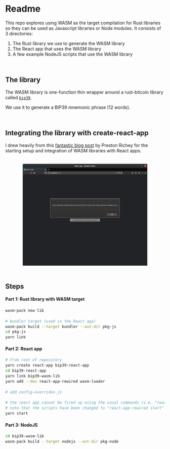 # Readme

This repo explores using WASM as the target compilation for Rust libraries so they can be used as Javascript libraries or Node modules. It consists of 3 directories:

1. The Rust library we use to generate the WASM library
2. The React app that uses the WASM library
3. A few example NodeJS scripts that use the WASM library

<br />

## The library
The WASM library is one-function thin wrapper around a rust-bitcoin library called [`bip39`](https://github.com/rust-bitcoin/rust-bip39).

We use it to generate a BIP39 mnemonic phrase (12 words).

<br />

## Integrating the library with create-react-app
I drew heavily from this [fantastic blog post](https://prestonrichey.com/blog/react-rust-wasm/) by Preston Richey for the starting setup and integration of WASM libraries with React apps.

<br />
<div align="center">
  <img src="./figure1.png" width="400">
</div>
<br />

## Steps

#### Part 1: Rust library with WASM target

```sh
wasm-pack new lib

# bundler target (used in the React app)
wasm-pack build --target bundler --out-dir pkg-js
cd pkg-js
yarn link
```

#### Part 2: React app

```sh
# from root of repository
yarn create react-app bip39-react-app
cd bip39-react-app
yarn link bip39-wasm-lib
yarn add --dev react-app-rewired wasm-loader

# add config-overrides.js

# the react app cannot be fired up using the usual commands (i.e. "react-scripts start", etc.)
# note that the scripts have been changed to "react-app-rewired start"
yarn start
```

#### Part 3: NodeJS

```sh
cd bip39-wasm-lib
wasm-pack build --target nodejs --out-dir pkg-node
```
